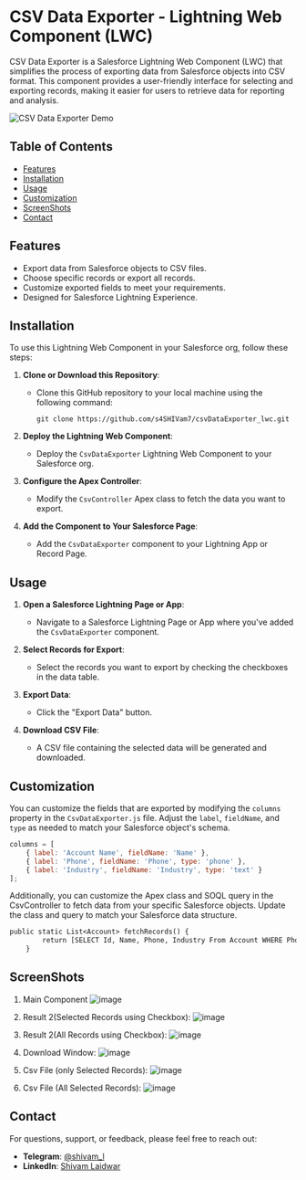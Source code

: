 # CSV Data Exporter - Lightning Web Component (LWC)

CSV Data Exporter is a Salesforce Lightning Web Component (LWC) that simplifies the process of exporting data from Salesforce objects into CSV format. This component provides a user-friendly interface for selecting and exporting records, making it easier for users to retrieve data for reporting and analysis.

![CSV Data Exporter Demo](demo.gif)

## Table of Contents

- [Features](#features)
- [Installation](#installation)
- [Usage](#usage)
- [Customization](#customization)
- [ScreenShots](#ScreenShots)
- [Contact](#contact)

## Features

- Export data from Salesforce objects to CSV files.
- Choose specific records or export all records.
- Customize exported fields to meet your requirements.
- Designed for Salesforce Lightning Experience.

## Installation

To use this Lightning Web Component in your Salesforce org, follow these steps:

1. **Clone or Download this Repository**:
   - Clone this GitHub repository to your local machine using the following command:
     ```
     git clone https://github.com/s4SHIVam7/csvDataExporter_lwc.git
     ```

2. **Deploy the Lightning Web Component**:
   - Deploy the `CsvDataExporter` Lightning Web Component to your Salesforce org.

3. **Configure the Apex Controller**:
   - Modify the `CsvController` Apex class to fetch the data you want to export.

4. **Add the Component to Your Salesforce Page**:
   - Add the `CsvDataExporter` component to your Lightning App or Record Page.

## Usage

1. **Open a Salesforce Lightning Page or App**:
   - Navigate to a Salesforce Lightning Page or App where you've added the `CsvDataExporter` component.

2. **Select Records for Export**:
   - Select the records you want to export by checking the checkboxes in the data table.

3. **Export Data**:
   - Click the "Export Data" button.

4. **Download CSV File**:
   - A CSV file containing the selected data will be generated and downloaded.

## Customization

You can customize the fields that are exported by modifying the `columns` property in the `CsvDataExporter.js` file. Adjust the `label`, `fieldName`, and `type` as needed to match your Salesforce object's schema.

```javascript
columns = [
    { label: 'Account Name', fieldName: 'Name' },
    { label: 'Phone', fieldName: 'Phone', type: 'phone' },
    { label: 'Industry', fieldName: 'Industry', type: 'text' }
];
```
Additionally, you can customize the Apex class and SOQL query in the CsvController to fetch data from your specific Salesforce objects. Update the class and query to match your Salesforce data structure.

```CsvController.cls
public static List<Account> fetchRecords() {
        return [SELECT Id, Name, Phone, Industry From Account WHERE Phone != null ORDER BY LastModifiedDate DESC Limit 20];
    }
```

## ScreenShots
1. Main Component
![image](https://github.com/s4SHIVam7/csvDataExporter_lwc/assets/60181328/3db27f1f-4789-4e84-a3b9-0e2d3b51c91a)

2. Result 2(Selected Records using Checkbox): 
![image](https://github.com/s4SHIVam7/csvDataExporter_lwc/assets/60181328/2aeb4ad4-4c03-49d3-8450-834d479f44e8)

3. Result 2(All Records using Checkbox):
![image](https://github.com/s4SHIVam7/csvDataExporter_lwc/assets/60181328/f32d5f19-9a41-4f61-a5f6-5db55dd1d843)

4. Download Window:
![image](https://github.com/s4SHIVam7/csvDataExporter_lwc/assets/60181328/7d1e532b-f7f2-44ba-9781-9e2dc71080cb)

5. Csv File (only Selected Records):
![image](https://github.com/s4SHIVam7/csvDataExporter_lwc/assets/60181328/3fdccbb7-3e7d-4bb8-9776-499b4415cb53)

6. Csv File (All Selected Records):
![image](https://github.com/s4SHIVam7/csvDataExporter_lwc/assets/60181328/dabbbda9-2a59-4b3f-b557-f8564cfceebf)

## Contact

For questions, support, or feedback, please feel free to reach out:

- **Telegram**: [@shivam_l](https://t.me/shivam_l)
- **LinkedIn**: [Shivam Laidwar](https://www.linkedin.com/in/shivam-laidwar/)





 





